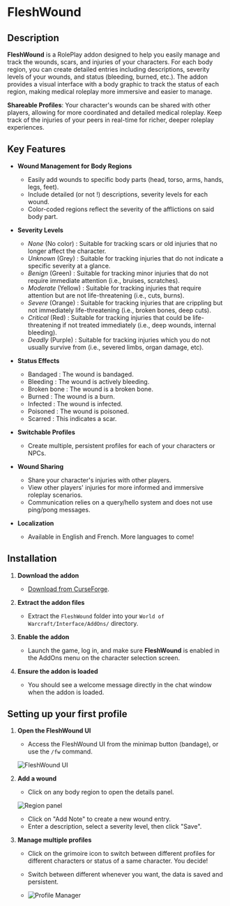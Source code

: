 # FleshWound

## Description

**FleshWound** is a RolePlay addon designed to help you easily manage and track the wounds, scars, and injuries of your characters. For each body region, you can create detailed entries including descriptions, severity levels of your wounds, and status (bleeding, burned, etc.). The addon provides a visual interface with a body graphic to track the status of each region, making medical roleplay more immersive and easier to manage.

**Shareable Profiles**: Your character's wounds can be shared with other players, allowing for more coordinated and detailed medical roleplay. Keep track of the injuries of your peers in real-time for richer, deeper roleplay experiences.

## Key Features

- **Wound Management for Body Regions**
    - Easily add wounds to specific body parts (head, torso, arms, hands, legs, feet).
    - Include detailed (or not !) descriptions, severity levels for each wound.
    - Color-coded regions reflect the severity of the afflictions on said body part.
    
- **Severity Levels**
    - *None* (No color) : Suitable for tracking scars or old injuries that no longer affect the character.
    - *Unknown* (Grey) : Suitable for tracking injuries that do not indicate a specific severity at a glance.
    - *Benign* (Green) : Suitable for tracking minor injuries that do not require immediate attention (i.e., bruises, scratches).
    - *Moderate* (Yellow) : Suitable for tracking injuries that require attention but are not life-threatening (i.e., cuts, burns).
    - *Severe* (Orange) : Suitable for tracking injuries that are crippling but not immediately life-threatening (i.e., broken bones, deep cuts).
    - *Critical* (Red) : Suitable for tracking injuries that could be life-threatening if not treated immediately (i.e., deep wounds, internal bleeding).
    - *Deadly* (Purple) : Suitable for tracking injuries which you do not usually survive from (i.e., severed limbs, organ damage, etc).

- **Status Effects**
    - Bandaged : The wound is bandaged.
    - Bleeding : The wound is actively bleeding.
    - Broken bone : The wound is a broken bone.
    - Burned : The wound is a burn.
    - Infected : The wound is infected.
    - Poisoned : The wound is poisoned.
    - Scarred : This indicates a scar.
    
- **Switchable Profiles**
    - Create multiple, persistent profiles for each of your characters or NPCs.
    
- **Wound Sharing**
    - Share your character's injuries with other players.
    - View other players' injuries for more informed and immersive roleplay scenarios.
    - Communication relies on a query/hello system and does not use ping/pong messages.

- **Localization**
    - Available in English and French. More languages to come!
    
## Installation

1. **Download the addon**
    - [Download from CurseForge](https://www.curseforge.com/wow/addons/fleshwound).
    
2. **Extract the addon files**
    - Extract the `FleshWound` folder into your `World of Warcraft/Interface/AddOns/` directory.

3. **Enable the addon**
    - Launch the game, log in, and make sure **FleshWound** is enabled in the AddOns menu on the character selection screen.

4. **Ensure the addon is loaded**
    - You should see a welcome message directly in the chat window when the addon is loaded.

## Setting up your first profile

1. **Open the FleshWound UI**
    - Access the FleshWound UI from the minimap button (bandage), or use the `/fw` command.

    ![FleshWound UI](https://github.com/user-attachments/assets/194c306e-327f-4c0f-8543-6dd6c6c89f45)


2. **Add a wound**
    - Click on any body region to open the details panel.
  
     ![Region panel](https://github.com/user-attachments/assets/2c1dc9a5-0ecb-40d8-a0eb-6b314ef00a76)

    - Click on "Add Note" to create a new wound entry.
    - Enter a description, select a severity level, then click "Save".

3. **Manage multiple profiles**
    - Click on the grimoire icon to switch between different profiles for different characters or status of a same character. You decide!
    - Switch between different whenever you want, the data is saved and persistent.

    - ![Profile Manager](https://github.com/user-attachments/assets/807a4562-96d5-42fb-bc2c-47d100c25706)

